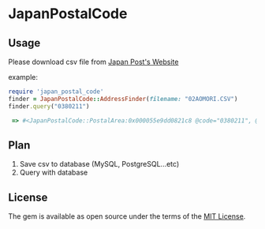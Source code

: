 # JapanPostalCode

## Usage

Please download csv file from [Japan Post's Website](https://www.post.japanpost.jp/zipcode/dl/kogaki-zip.html)

example: 

```ruby
require 'japan_postal_code'
finder = JapanPostalCode::AddressFinder(filename: "02AOMORI.CSV")
finder.query("0380211")

 => #<JapanPostalCode::PostalArea:0x000055e9dd0821c8 @code="0380211", @prefecture="青森県", @city="南津軽郡大鰐町", @prefecture_kana="ｱｵﾓﾘｹﾝ", @city_kana="ﾐﾅﾐﾂｶﾞﾙｸﾞﾝｵｵﾜﾆﾏﾁ", @multiple_code=false, @has_area_number=false, @multiple_area=false, @area="大鰐", @area_kana="大鰐">

```

## Plan

1. Save csv to database (MySQL, PostgreSQL...etc)
2. Query with database

## License

The gem is available as open source under the terms of the [MIT License](https://opensource.org/licenses/MIT).
